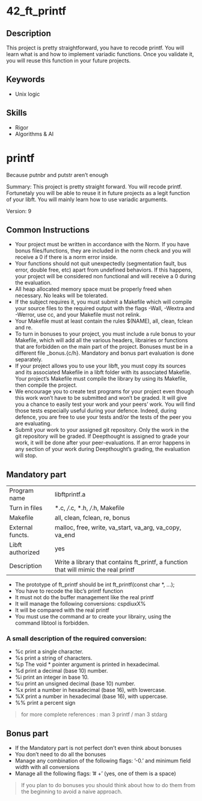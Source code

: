# 42_ft_printf

## Description
This project is pretty straightforward, you have to recode printf. You will learn what is and how to implement variadic functions. Once you validate it, you will reuse this function in your future projects.

## Keywords
* Unix logic

## Skills
* Rigor
* Algorithms & AI


# printf
Because putnbr and putstr aren’t enough

Summary: This project is pretty straight forward. You will recode printf. Fortunetaly
you will be able to reuse it in future projects as a legit function of your libft. You will
mainly learn how to use variadic arguments.

Version: 9

## Common Instructions
* Your project must be written in accordance with the Norm. If you have bonus files/functions, they are included in the norm check and you will receive a 0 if there is a norm error inside.
* Your functions should not quit unexpectedly (segmentation fault, bus error, double free, etc) apart from undefined behaviors. If this happens, your project will be considered non functional and will receive a 0 during the evaluation.
* All heap allocated memory space must be properly freed when necessary. No leaks will be tolerated.
* If the subject requires it, you must submit a Makefile which will compile your source files to the required output with the flags -Wall, -Wextra and -Werror, use cc, and your Makefile must not relink.
* Your Makefile must at least contain the rules $(NAME), all, clean, fclean and re.
* To turn in bonuses to your project, you must include a rule bonus to your Makefile, which will add all the various headers, librairies or functions that are forbidden on the main part of the project. Bonuses must be in a different file _bonus.{c/h}. Mandatory and bonus part evaluation is done separately.
* If your project allows you to use your libft, you must copy its sources and its associated Makefile in a libft folder with its associated Makefile. Your project’s Makefile must compile the library by using its Makefile, then compile the project.
* We encourage you to create test programs for your project even though this work won’t have to be submitted and won’t be graded. It will give you a chance to easily test your work and your peers’ work. You will find those tests especially useful during your defence. Indeed, during defence, you are free to use your tests and/or the tests of the peer you are evaluating.
* Submit your work to your assigned git repository. Only the work in the git repository will be graded. If Deepthought is assigned to grade your work, it will be done after your peer-evaluations. If an error happens in any section of your work during Deepthought’s grading, the evaluation will stop.


## Mandatory part
| | |
 :--- | :--- 
Program name | libftprintf.a
Turn in files | *.c, */*.c, *.h, */*.h, Makefile
Makefile | all, clean, fclean, re, bonus
External functs. | malloc, free, write, va_start, va_arg, va_copy, va_end
Libft authorized | yes
Description | Write a library that contains ft_printf, a function that will mimic the real printf

* The prototype of ft_printf should be int ft_printf(const char *, ...);
* You have to recode the libc’s printf function
* It must not do the buffer management like the real printf
* It will manage the following conversions: cspdiuxX%
* It will be compared with the real printf
* You must use the command ar to create your librairy, using the command libtool
is forbidden.
### A small description of the required conversion:
* %c print a single character.
* %s print a string of characters.
* %p The void * pointer argument is printed in hexadecimal.
* %d print a decimal (base 10) number.
* %i print an integer in base 10.
* %u print an unsigned decimal (base 10) number.
* %x print a number in hexadecimal (base 16), with lowercase.
* %X print a number in hexadecimal (base 16), with uppercase.
* %% print a percent sign

> for more complete references : man 3 printf / man 3 stdarg

## Bonus part

* If the Mandatory part is not perfect don’t even think about bonuses
* You don’t need to do all the bonuses
* Manage any combination of the following flags: ’-0.’ and minimum field width
with all conversions
* Manage all the following flags: ’# +’ (yes, one of them is a space)

> If you plan to do bonuses you should think about how to do them from
the beginning to avoid a naive approach.
